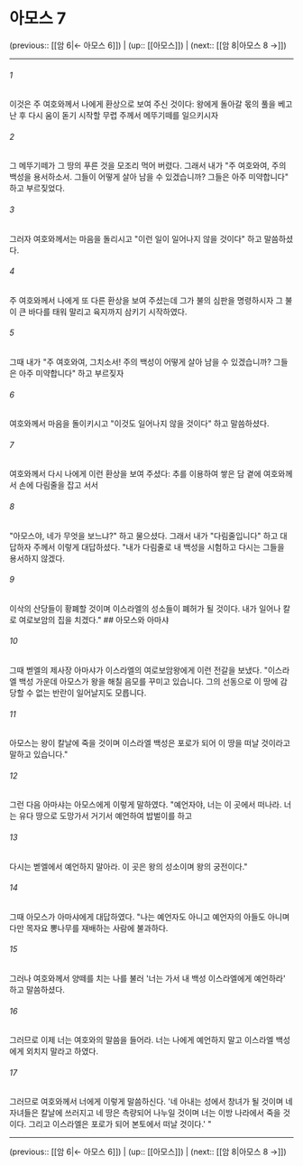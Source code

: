 # 아모스 7

(previous:: [[암 6|← 아모스 6]]) | (up:: [[아모스]]) | (next:: [[암 8|아모스 8 →]])

***




###### 1 

이것은 주 여호와께서 나에게 환상으로 보여 주신 것이다: 왕에게 돌아갈 몫의 풀을 베고 난 후 다시 움이 돋기 시작할 무렵 주께서 메뚜기떼를 일으키시자 



###### 2 

그 메뚜기떼가 그 땅의 푸른 것을 모조리 먹어 버렸다. 그래서 내가 "주 여호와여, 주의 백성을 용서하소서. 그들이 어떻게 살아 남을 수 있겠습니까? 그들은 아주 미약합니다" 하고 부르짖었다. 



###### 3 

그러자 여호와께서는 마음을 돌리시고 "이런 일이 일어나지 않을 것이다" 하고 말씀하셨다. 



###### 4 

주 여호와께서 나에게 또 다른 환상을 보여 주셨는데 그가 불의 심판을 명령하시자 그 불이 큰 바다를 태워 말리고 육지까지 삼키기 시작하였다. 



###### 5 

그때 내가 "주 여호와여, 그치소서! 주의 백성이 어떻게 살아 남을 수 있겠습니까? 그들은 아주 미약합니다" 하고 부르짖자 



###### 6 

여호와께서 마음을 돌이키시고 "이것도 일어나지 않을 것이다" 하고 말씀하셨다. 



###### 7 

여호와께서 다시 나에게 이런 환상을 보여 주셨다: 추를 이용하여 쌓은 담 곁에 여호와께서 손에 다림줄을 잡고 서서 



###### 8 

"아모스야, 네가 무엇을 보느냐?" 하고 물으셨다. 그래서 내가 "다림줄입니다" 하고 대답하자 주께서 이렇게 대답하셨다. "내가 다림줄로 내 백성을 시험하고 다시는 그들을 용서하지 않겠다. 



###### 9 

이삭의 산당들이 황폐할 것이며 이스라엘의 성소들이 폐허가 될 것이다. 내가 일어나 칼로 여로보암의 집을 치겠다." ## 아모스와 아마샤 



###### 10 

그때 벧엘의 제사장 아마샤가 이스라엘의 여로보암왕에게 이런 전갈을 보냈다. "이스라엘 백성 가운데 아모스가 왕을 해칠 음모를 꾸미고 있습니다. 그의 선동으로 이 땅에 감당할 수 없는 반란이 일어날지도 모릅니다. 



###### 11 

아모스는 왕이 칼날에 죽을 것이며 이스라엘 백성은 포로가 되어 이 땅을 떠날 것이라고 말하고 있습니다." 



###### 12 

그런 다음 아마샤는 아모스에게 이렇게 말하였다. "예언자야, 너는 이 곳에서 떠나라. 너는 유다 땅으로 도망가서 거기서 예언하여 밥벌이를 하고 



###### 13 

다시는 벧엘에서 예언하지 말아라. 이 곳은 왕의 성소이며 왕의 궁전이다." 



###### 14 

그때 아모스가 아마샤에게 대답하였다. "나는 예언자도 아니고 예언자의 아들도 아니며 다만 목자요 뽕나무를 재배하는 사람에 불과하다. 



###### 15 

그러나 여호와께서 양떼를 치는 나를 불러 '너는 가서 내 백성 이스라엘에게 예언하라' 하고 말씀하셨다. 



###### 16 

그러므로 이제 너는 여호와의 말씀을 들어라. 너는 나에게 예언하지 말고 이스라엘 백성에게 외치지 말라고 하였다. 



###### 17 

그러므로 여호와께서 너에게 이렇게 말씀하신다. '네 아내는 성에서 창녀가 될 것이며 네 자녀들은 칼날에 쓰러지고 네 땅은 측량되어 나누일 것이며 너는 이방 나라에서 죽을 것이다. 그리고 이스라엘은 포로가 되어 본토에서 떠날 것이다.' "

***

(previous:: [[암 6|← 아모스 6]]) | (up:: [[아모스]]) | (next:: [[암 8|아모스 8 →]])
